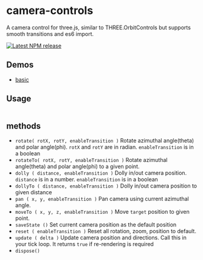 # camera-controls

A camera control for three.js, similar to THREE.OrbitControls but supports smooth transitions and es6 import.

[![Latest NPM release](https://img.shields.io/npm/v/camera-controls.svg)](https://www.npmjs.com/package/camera-controls)

## Demos

- [basic](https://yomotsu.github.io/camera-controls/examples/index.html)

## Usage

```
```

## methods

- `rotate( rotX, rotY, enableTransition )`
  Rotate azimuthal angle(theta) and polar angle(phi). `rotX` and `rotY` are in radian. `enableTransition` is in a boolean
- `rotateTo( rotX, rotY, enableTransition )`
  Rotate azimuthal angle(theta) and polar angle(phi) to a given point.
- `dolly ( distance, enableTransition )`
  Dolly in/out camera position. `distance` is in a number. `enableTransition` is in a boolean
- `dollyTo ( distance, enableTransition )`
  Dolly in/out camera position to given distance
- `pan ( x, y, enableTransition )`
  Pan camera using current azimuthal angle.
- `moveTo ( x, y, z, enableTransition )`
  Move `target` position to given point.
- `saveState ()`
  Set current camera position as the default position
- `reset ( enableTransition )`
  Reset all rotation, zoom, position to default.
- `update ( delta )`
  Update camera position and directions. Call this in your tick loop. It returns `true` if re-rendering is required
- `dispose()`

